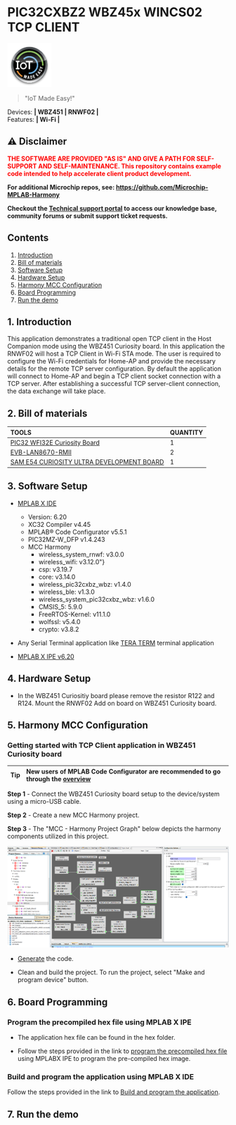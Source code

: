 # PIC32CXBZ2 WBZ45x WINCS02 TCP CLIENT

<img src="Docs/IoT-Made-Easy-Logo.png" width=100>


> "IoT Made Easy!" 

Devices: **| WBZ451 | RNWF02 |**<br>
Features: **| Wi-Fi |**


## ⚠ Disclaimer

<p><span style="color:red"><b>
THE SOFTWARE ARE PROVIDED "AS IS" AND GIVE A PATH FOR SELF-SUPPORT AND SELF-MAINTENANCE. This repository contains example code intended to help accelerate client product development. </br>

For additional Microchip repos, see: <a href="https://github.com/Microchip-MPLAB-Harmony" target="_blank">https://github.com/Microchip-MPLAB-Harmony</a>

Checkout the <a href="https://microchipsupport.force.com/s/" target="_blank">Technical support portal</a> to access our knowledge base, community forums or submit support ticket requests.
</span></p></b>

## Contents

1. [Introduction](#step1)
1. [Bill of materials](#step2)
1. [Software Setup](#step3)
1. [Hardware Setup](#step4)
1. [Harmony MCC Configuration](#step5)
1. [Board Programming](#step6)
1. [Run the demo](#step7)

## 1. Introduction<a name="step1">

This application demonstrates a traditional open TCP client in the Host Companion mode using the WBZ451 Curiosity board. In this application the RNWF02 will host a TCP Client in Wi-Fi STA mode. The user is required to configure the Wi-Fi credentials for Home-AP and provide the necessary details for the remote TCP server configuration. By default the application will connect to Home-AP and begin a TCP client socket connection with a TCP server. After establishing a successful TCP server-client connection, the data exchange will take place.

## 2. Bill of materials<a name="step2">

| TOOLS | QUANTITY |
| :- | :- |
| [PIC32 WFI32E Curiosity Board](https://www.microchip.com/en-us/development-tool/ev12f11a) | 1 |
| [EVB-LAN8670-RMII](https://www.microchip.com/en-us/development-tool/EV06P90A) | 2 |
| [SAM E54 CURIOSITY ULTRA DEVELOPMENT BOARD](https://microchip.com/en-us/development-tool/dm320210) | 1 |

## 3. Software Setup<a name="step3">

- [MPLAB X IDE ](https://www.microchip.com/en-us/tools-resources/develop/mplab-x-ide#tabs)

    - Version: 6.20
	- XC32 Compiler v4.45
	- MPLAB® Code Configurator v5.5.1
	- PIC32MZ-W_DFP v1.4.243
	- MCC Harmony
		- wireless_system_rnwf: v3.0.0
		- wireless_wifi: v3.12.0"}
		- csp: v3.19.7
		- core: v3.14.0
		- wireless_pic32cxbz_wbz: v1.4.0
		- wireless_ble: v1.3.0
		- wireless_system_pic32cxbz_wbz: v1.6.0
		- CMSIS_5: 5.9.0
		- FreeRTOS-Kernel: v11.1.0
		- wolfssl: v5.4.0
		- crypto: v3.8.2

- Any Serial Terminal application like [TERA TERM](https://download.cnet.com/Tera-Term/3000-2094_4-75766675.html) terminal application

- [MPLAB X IPE v6.20](https://microchipdeveloper.com/ipe:installation)

## 4. Hardware Setup<a name="step4">

- In the WBZ451 Curiositiy board please remove the resistor R122 and R124. Mount the RNWF02 Add on board on WBZ451 Curiosity board. 

## 5. Harmony MCC Configuration<a name="step5">

### Getting started with TCP Client application in WBZ451 Curiosity board 

| Tip | New users of MPLAB Code Configurator are recommended to go through the [overview](https://onlinedocs.microchip.com/pr/GUID-1F7007B8-9A46-4D03-AEED-650357BA760D-en-US-6/index.html?GUID-B5D058F5-1D0B-4720-8649-ACE5C0EEE2C0) |
| :- | :- |

**Step 1** - Connect the WBZ451 Curiosity board setup to the device/system using a micro-USB cable.

**Step 2** - Create a new MCC Harmony project.

**Step 3** - The "MCC - Harmony Project Graph" below depicts the harmony components utilized in this project.

![](Docs/Project_graph.png)

- [Generate](https://onlinedocs.microchip.com/pr/GUID-A5330D3A-9F51-4A26-B71D-8503A493DF9C-en-US-1/index.html?GUID-9C28F407-4879-4174-9963-2CF34161398E) the code.

- Clean and build the project. To run the project, select "Make and program device" button.

## 6. Board Programming<a name="step6">

### Program the precompiled hex file using MPLAB X IPE

- The application hex file can be found in the hex folder.

- Follow the steps provided in the link to [program the precompiled hex file](https://microchipdeveloper.com/ipe:programming-device) using MPLABX IPE to program the pre-compiled hex image. 

### Build and program the application using MPLAB X IDE

Follow the steps provided in the link to [Build and program the application](https://github.com/Microchip-MPLAB-Harmony/wireless_apps_pic32cxbz2_wbz45/tree/master/apps/ble/advanced_applications/ble_sensor#build-and-program-the-application-guid-3d55fb8a-5995-439d-bcd6-deae7e8e78ad-section).

## 7. Run the demo<a name="step7">

